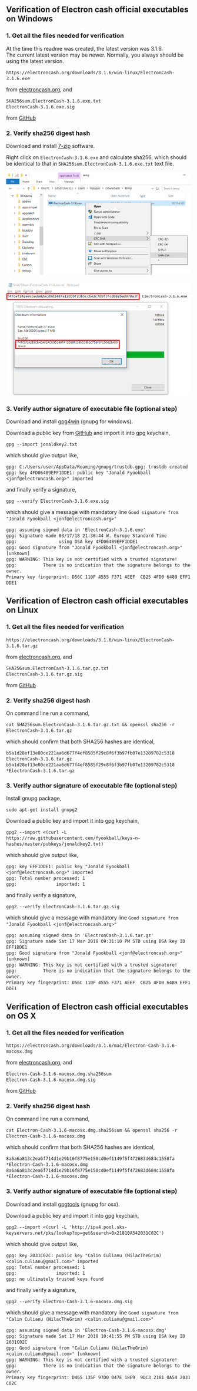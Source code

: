 ## Verification of Electron cash official executables on Windows

### 1. Get all the files needed for verification

At the time this readme was created, the latest version was 3.1.6.  
The current latest version may be newer.  Normally, you always should
be using the latest version.

    https://electroncash.org/downloads/3.1.6/win-linux/ElectronCash-3.1.6.exe
from [electroncash.org](https://electroncash.org/downloads/3.1.6/win-linux/ElectronCash-3.1.6.exe), and 

    SHA256sum.ElectronCash-3.1.6.exe.txt
    ElectronCash-3.1.6.exe.sig
from [GitHub](https://github.com/fyookball/keys-n-hashes/tree/master/sigs-and-sums/3.1.6/win-linux)

###  2. Verify sha256 digest hash
Download and install [7-zip](https://www.7-zip.org/download.html) software.

Right click on `ElectronCash-3.1.6.exe` and calculate sha256, which should be identical to that in `SHA256sum.ElectronCash-3.1.6.exe.txt` text file.

![](https://github.com/mpapec/docs/blob/master/sha256_1.png)

![](https://github.com/mpapec/docs/blob/master/sha256_2.png)


### 3. Verify author signature of executable file (optional step)

Download and install [gpg4win](https://www.gpg4win.org/) (gnupg for windows).

Download a public key from [GitHub](https://raw.githubusercontent.com/fyookball/keys-n-hashes/master/pubkeys/jonaldkey2.txt) and import it into gpg keychain,

    gpg --import jonaldkey2.txt
which should give output like,

    gpg: C:/Users/user/AppData/Roaming/gnupg/trustdb.gpg: trustdb created
    gpg: key 4FD06489EFF1DDE1: public key "Jonald Fyookball <jonf@electroncash.org>" imported

and finally verify a signature,

    gpg --verify ElectronCash-3.1.6.exe.sig
which should give a message with mandatory line `Good signature from "Jonald Fyookball <jonf@electroncash.org>"`

    gpg: assuming signed data in 'ElectronCash-3.1.6.exe'
    gpg: Signature made 03/17/18 21:30:44 W. Europe Standard Time
    gpg:                using DSA key 4FD06489EFF1DDE1
    gpg: Good signature from "Jonald Fyookball <jonf@electroncash.org>" [unknown]
    gpg: WARNING: This key is not certified with a trusted signature!
    gpg:          There is no indication that the signature belongs to the owner.
    Primary key fingerprint: D56C 110F 4555 F371 AEEF  CB25 4FD0 6489 EFF1 DDE1

## Verification of Electron cash official executables on Linux


### 1. Get all the files needed for verification

    https://electroncash.org/downloads/3.1.6/win-linux/ElectronCash-3.1.6.tar.gz
from [electroncash.org](https://electroncash.org/downloads/3.1.6/win-linux/ElectronCash-3.1.6.tar.gz), and 

    SHA256sum.ElectronCash-3.1.6.tar.gz.txt
    ElectronCash-3.1.6.tar.gz.sig
from [GitHub](https://github.com/fyookball/keys-n-hashes/tree/master/sigs-and-sums/3.1.6/win-linux)

###  2. Verify sha256 digest hash
On command line run a command,

    cat SHA256sum.ElectronCash-3.1.6.tar.gz.txt && openssl sha256 -r ElectronCash-3.1.6.tar.gz
which should confirm that both SHA256 hashes are identical,

    b5a1d28ef13e80ce221aa6d677f4ef8585f29c8f6f3b97fb07e13209782c5318  ElectronCash-3.1.6.tar.gz
    b5a1d28ef13e80ce221aa6d677f4ef8585f29c8f6f3b97fb07e13209782c5318 *ElectronCash-3.1.6.tar.gz

### 3. Verify author signature of executable file (optional step)

Install gnupg package,

    sudo apt-get install gnupg2

Download a public key and import it into gpg keychain,

    gpg2 --import <(curl -L https://raw.githubusercontent.com/fyookball/keys-n-hashes/master/pubkeys/jonaldkey2.txt)

which should give output like,

    gpg: key EFF1DDE1: public key "Jonald Fyookball <jonf@electroncash.org>" imported
    gpg: Total number processed: 1
    gpg:               imported: 1

and finally verify a signature,

    gpg2 --verify ElectronCash-3.1.6.tar.gz.sig
which should give a message with mandatory line `Good signature from "Jonald Fyookball <jonf@electroncash.org>"`

    gpg: assuming signed data in 'ElectronCash-3.1.6.tar.gz'
    gpg: Signature made Sat 17 Mar 2018 09:31:10 PM STD using DSA key ID EFF1DDE1
    gpg: Good signature from "Jonald Fyookball <jonf@electroncash.org>" [unknown]
    gpg: WARNING: This key is not certified with a trusted signature!
    gpg:          There is no indication that the signature belongs to the owner.
    Primary key fingerprint: D56C 110F 4555 F371 AEEF  CB25 4FD0 6489 EFF1 DDE1
    
## Verification of Electron cash official executables on OS X


### 1. Get all the files needed for verification

    https://electroncash.org/downloads/3.1.6/mac/Electron-Cash-3.1.6-macosx.dmg
from [electroncash.org](https://electroncash.org/downloads/3.1.6/mac/Electron-Cash-3.1.6-macosx.dmg), and 

    Electron-Cash-3.1.6-macosx.dmg.sha256sum
    Electron-Cash-3.1.6-macosx.dmg.sig
from [GitHub](https://github.com/fyookball/keys-n-hashes/tree/master/sigs-and-sums/3.1.6/mac)

###  2. Verify sha256 digest hash
On command line run a command,

    cat Electron-Cash-3.1.6-macosx.dmg.sha256sum && openssl sha256 -r Electron-Cash-3.1.6-macosx.dmg
which should confirm that both SHA256 hashes are identical,

    8a6a6a813c2ea6f714d1e29b16f8775e150cd0ef1149f5f472683d684c1558fa *Electron-Cash-3.1.6-macosx.dmg
    8a6a6a813c2ea6f714d1e29b16f8775e150cd0ef1149f5f472683d684c1558fa *Electron-Cash-3.1.6-macosx.dmg

### 3. Verify author signature of executable file (optional step)

Download and install [gpgtools](https://gpgtools.org/) (gnupg for osx).

Download a public key and import it into gpg keychain,

    gpg2 --import <(curl -L 'http://ipv4.pool.sks-keyservers.net/pks/lookup?op=get&search=0x21810A542031C02C')
which should give output like,

    gpg: key 2031C02C: public key "Calin Culianu (NilacTheGrim) <calin.culianu@gmail.com>" imported
    gpg: Total number processed: 1
    gpg:               imported: 1
    gpg: no ultimately trusted keys found

and finally verify a signature,

    gpg2 --verify Electron-Cash-3.1.6-macosx.dmg.sig
which should give a message with mandatory line `Good signature from "Calin Culianu (NilacTheGrim) <calin.culianu@gmail.com>"`

    gpg: assuming signed data in 'Electron-Cash-3.1.6-macosx.dmg'
    gpg: Signature made Sat 17 Mar 2018 10:41:55 PM STD using DSA key ID 2031C02C
    gpg: Good signature from "Calin Culianu (NilacTheGrim) <calin.culianu@gmail.com>" [unknown]
    gpg: WARNING: This key is not certified with a trusted signature!
    gpg:          There is no indication that the signature belongs to the owner.
    Primary key fingerprint: D465 135F 97D0 047E 18E9  9DC3 2181 0A54 2031 C02C
